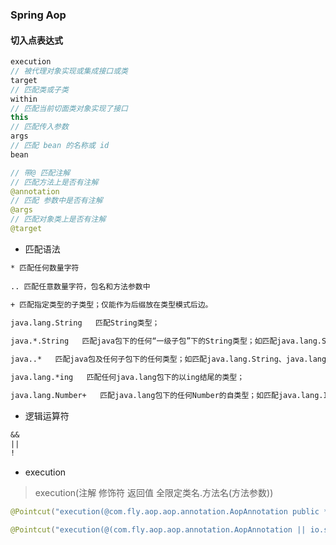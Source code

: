 ### Spring Aop

#### 切入点表达式

```java
execution
// 被代理对象实现或集成接口或类
target
// 匹配类或子类
within
// 匹配当前切面类对象实现了接口
this
// 匹配传入参数
args
// 匹配 bean 的名称或 id
bean

// 带@ 匹配注解
// 匹配方法上是否有注解
@annotation
// 匹配 参数中是否有注解
@args
// 匹配对象类上是否有注解
@target
```



- 匹配语法

```txt
* 匹配任何数量字符
 
.. 匹配任意数量字符，包名和方法参数中
 
+ 匹配指定类型的子类型；仅能作为后缀放在类型模式后边。

java.lang.String   匹配String类型；

java.*.String   匹配java包下的任何“一级子包”下的String类型；如匹配java.lang.String，但不匹配java.lang.ss.String。

java..*   匹配java包及任何子包下的任何类型；如匹配java.lang.String、java.lang.annotation.Annotation。

java.lang.*ing   匹配任何java.lang包下的以ing结尾的类型；

java.lang.Number+   匹配java.lang包下的任何Number的自类型；如匹配java.lang.Integer，也匹配java.math.BigInteger。
```

- 逻辑运算符

```txt
&&
||
!
```



- execution

> execution(注解 修饰符 返回值 全限定类名.方法名(方法参数))

```java
@Pointcut("execution(@com.fly.aop.aop.annotation.AopAnnotation public * com.fly..*.*(..)))")
```

```java
@Pointcut("execution(@(com.fly.aop.aop.annotation.AopAnnotation || io.swagger.annotations.ApiOperation) public * com.fly..*.*(..)))")
```

